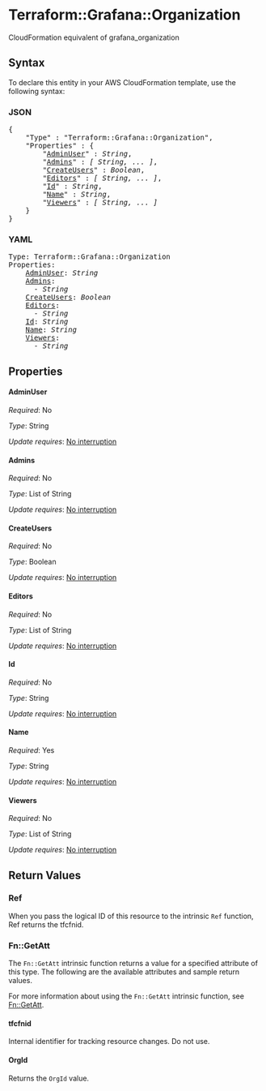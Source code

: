 # Terraform::Grafana::Organization

CloudFormation equivalent of grafana_organization

## Syntax

To declare this entity in your AWS CloudFormation template, use the following syntax:

### JSON

<pre>
{
    "Type" : "Terraform::Grafana::Organization",
    "Properties" : {
        "<a href="#adminuser" title="AdminUser">AdminUser</a>" : <i>String</i>,
        "<a href="#admins" title="Admins">Admins</a>" : <i>[ String, ... ]</i>,
        "<a href="#createusers" title="CreateUsers">CreateUsers</a>" : <i>Boolean</i>,
        "<a href="#editors" title="Editors">Editors</a>" : <i>[ String, ... ]</i>,
        "<a href="#id" title="Id">Id</a>" : <i>String</i>,
        "<a href="#name" title="Name">Name</a>" : <i>String</i>,
        "<a href="#viewers" title="Viewers">Viewers</a>" : <i>[ String, ... ]</i>
    }
}
</pre>

### YAML

<pre>
Type: Terraform::Grafana::Organization
Properties:
    <a href="#adminuser" title="AdminUser">AdminUser</a>: <i>String</i>
    <a href="#admins" title="Admins">Admins</a>: <i>
      - String</i>
    <a href="#createusers" title="CreateUsers">CreateUsers</a>: <i>Boolean</i>
    <a href="#editors" title="Editors">Editors</a>: <i>
      - String</i>
    <a href="#id" title="Id">Id</a>: <i>String</i>
    <a href="#name" title="Name">Name</a>: <i>String</i>
    <a href="#viewers" title="Viewers">Viewers</a>: <i>
      - String</i>
</pre>

## Properties

#### AdminUser

_Required_: No

_Type_: String

_Update requires_: [No interruption](https://docs.aws.amazon.com/AWSCloudFormation/latest/UserGuide/using-cfn-updating-stacks-update-behaviors.html#update-no-interrupt)

#### Admins

_Required_: No

_Type_: List of String

_Update requires_: [No interruption](https://docs.aws.amazon.com/AWSCloudFormation/latest/UserGuide/using-cfn-updating-stacks-update-behaviors.html#update-no-interrupt)

#### CreateUsers

_Required_: No

_Type_: Boolean

_Update requires_: [No interruption](https://docs.aws.amazon.com/AWSCloudFormation/latest/UserGuide/using-cfn-updating-stacks-update-behaviors.html#update-no-interrupt)

#### Editors

_Required_: No

_Type_: List of String

_Update requires_: [No interruption](https://docs.aws.amazon.com/AWSCloudFormation/latest/UserGuide/using-cfn-updating-stacks-update-behaviors.html#update-no-interrupt)

#### Id

_Required_: No

_Type_: String

_Update requires_: [No interruption](https://docs.aws.amazon.com/AWSCloudFormation/latest/UserGuide/using-cfn-updating-stacks-update-behaviors.html#update-no-interrupt)

#### Name

_Required_: Yes

_Type_: String

_Update requires_: [No interruption](https://docs.aws.amazon.com/AWSCloudFormation/latest/UserGuide/using-cfn-updating-stacks-update-behaviors.html#update-no-interrupt)

#### Viewers

_Required_: No

_Type_: List of String

_Update requires_: [No interruption](https://docs.aws.amazon.com/AWSCloudFormation/latest/UserGuide/using-cfn-updating-stacks-update-behaviors.html#update-no-interrupt)

## Return Values

### Ref

When you pass the logical ID of this resource to the intrinsic `Ref` function, Ref returns the tfcfnid.

### Fn::GetAtt

The `Fn::GetAtt` intrinsic function returns a value for a specified attribute of this type. The following are the available attributes and sample return values.

For more information about using the `Fn::GetAtt` intrinsic function, see [Fn::GetAtt](https://docs.aws.amazon.com/AWSCloudFormation/latest/UserGuide/intrinsic-function-reference-getatt.html).

#### tfcfnid

Internal identifier for tracking resource changes. Do not use.

#### OrgId

Returns the <code>OrgId</code> value.

